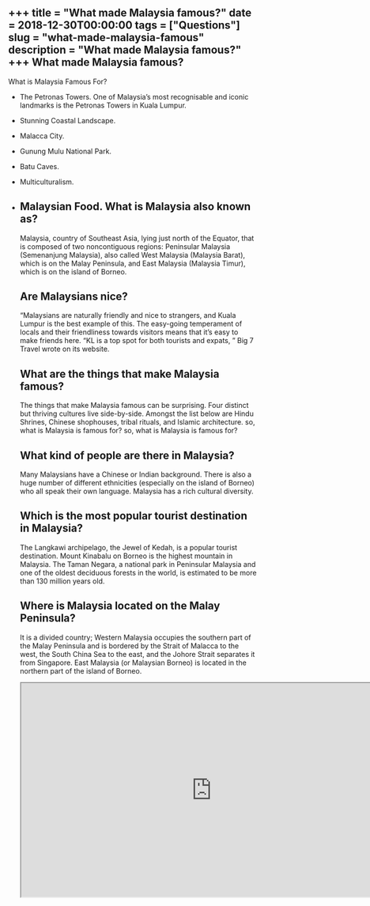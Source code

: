 +++
title = "What made Malaysia famous?"
date = 2018-12-30T00:00:00
tags = ["Questions"]
slug = "what-made-malaysia-famous"
description = "What made Malaysia famous?"
+++
What made Malaysia famous?
--------------------------

What is Malaysia Famous For?

- The Petronas Towers. One of Malaysia’s most recognisable and iconic landmarks is the Petronas Towers in Kuala Lumpur.
- Stunning Coastal Landscape.
- Malacca City.
- Gunung Mulu National Park.
- Batu Caves.
- Multiculturalism.
- Malaysian Food. What is Malaysia also known as?
    -------------------------------
    
    Malaysia, country of Southeast Asia, lying just north of the Equator, that is composed of two noncontiguous regions: Peninsular Malaysia (Semenanjung Malaysia), also called West Malaysia (Malaysia Barat), which is on the Malay Peninsula, and East Malaysia (Malaysia Timur), which is on the island of Borneo.
    
    Are Malaysians nice?
    --------------------
    
    “Malaysians are naturally friendly and nice to strangers, and Kuala Lumpur is the best example of this. The easy-going temperament of locals and their friendliness towards visitors means that it’s easy to make friends here. “KL is a top spot for both tourists and expats, ” Big 7 Travel wrote on its website.
    
    What are the things that make Malaysia famous?
    ----------------------------------------------
    
    The things that make Malaysia famous can be surprising. Four distinct but thriving cultures live side-by-side. Amongst the list below are Hindu Shrines, Chinese shophouses, tribal rituals, and Islamic architecture. so, what is Malaysia is famous for? so, what is Malaysia is famous for?
    
    What kind of people are there in Malaysia?
    ------------------------------------------
    
    Many Malaysians have a Chinese or Indian background. There is also a huge number of different ethnicities (especially on the island of Borneo) who all speak their own language. Malaysia has a rich cultural diversity.
    
    Which is the most popular tourist destination in Malaysia?
    ----------------------------------------------------------
    
    The Langkawi archipelago, the Jewel of Kedah, is a popular tourist destination. Mount Kinabalu on Borneo is the highest mountain in Malaysia. The Taman Negara, a national park in Peninsular Malaysia and one of the oldest deciduous forests in the world, is estimated to be more than 130 million years old.
    
    Where is Malaysia located on the Malay Peninsula?
    -------------------------------------------------
    
    It is a divided country; Western Malaysia occupies the southern part of the Malay Peninsula and is bordered by the Strait of Malacca to the west, the South China Sea to the east, and the Johore Strait separates it from Singapore. East Malaysia (or Malaysian Borneo) is located in the northern part of the island of Borneo.
    
    <iframe allow="accelerometer; autoplay; clipboard-write; encrypted-media; gyroscope; picture-in-picture" allowfullscreen="" class="__youtube_prefs__  epyt-is-override  no-lazyload" data-no-lazy="1" data-origheight="433" data-origwidth="770" data-skipgform_ajax_framebjll="" height="433" id="_ytid_13403" loading="lazy" src="https://www.youtube.com/embed/_Pc0w1YnudM?enablejsapi=1&autoplay=0&cc_load_policy=0&cc_lang_pref=&iv_load_policy=1&loop=0&modestbranding=0&rel=1&fs=1&playsinline=0&autohide=2&theme=dark&color=red&controls=1&" title="YouTube player" width="770"></iframe>